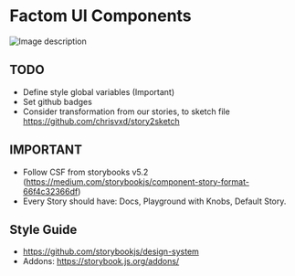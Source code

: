# Factom UI Components

![Image description](https://thepracticaldev.s3.amazonaws.com/i/qe0t8jje5xy630huhqgc.jpg)


## TODO
- Define style global variables (Important)
- Set github badges
- Consider transformation from our stories, to sketch file https://github.com/chrisvxd/story2sketch

## IMPORTANT
- Follow CSF from storybooks v5.2 (https://medium.com/storybookjs/component-story-format-66f4c32366df)
- Every Story should have: Docs, Playground with Knobs, Default Story.

## Style Guide
- https://github.com/storybookjs/design-system
- Addons: https://storybook.js.org/addons/